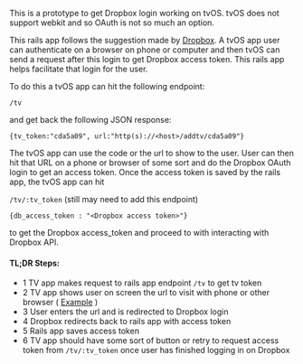 This is a prototype to get Dropbox login working on tvOS.  tvOS does not support webkit and so OAuth is not so much an option.  

This rails app follows the suggestion made by [Dropbox](https://www.dropboxforum.com/hc/en-us/community/posts/204784269-Authentication-to-dropbox-on-tvOS). A tvOS app user can authenticate on a browser on phone or computer and then tvOS can send a request after this login to get Dropbox access token. This rails app helps facilitate that login for the user.

To do this a tvOS app can hit the following endpoint: 

`/tv`

and get back the following JSON response: 

`{tv_token:"cda5a09", url:"http(s)://<host>/addtv/cda5a09"}`


The tvOS app can use the code or the url to show to the user.  User can then hit that URL on a phone or browser of some sort and do the Dropbox OAuth login to get an access token.  Once the access token is saved by the rails app, the tvOS app can hit  

`/tv/:tv_token`  (still may need to add this endpoint)

`{db_access_token : "<Dropbox access token>"}`

to get the Dropbox access_token and proceed to with interacting with Dropbox API.


#### TL;DR Steps: ####

- 1 TV app makes request to rails app endpoint `/tv` to get tv token
- 2 TV app shows user on screen the url to visit with phone or other browser ( [Example](https://www.dropboxforum.com/hc/user_images/rxHsYVjTe_VSFwCzdMF6KQ.jpeg) )
- 3 User enters the url and is redirected to Dropbox login
- 4 Dropbox redirects back to rails app with access token
- 5 Rails app saves access token
- 6 TV app should have some sort of button or retry to request access token from `/tv/:tv_token` once user has finished logging in on Dropbox




